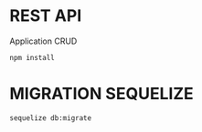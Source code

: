 # REST API

Application CRUD

``` npm install ```

# MIGRATION SEQUELIZE

``` sequelize db:migrate ```
